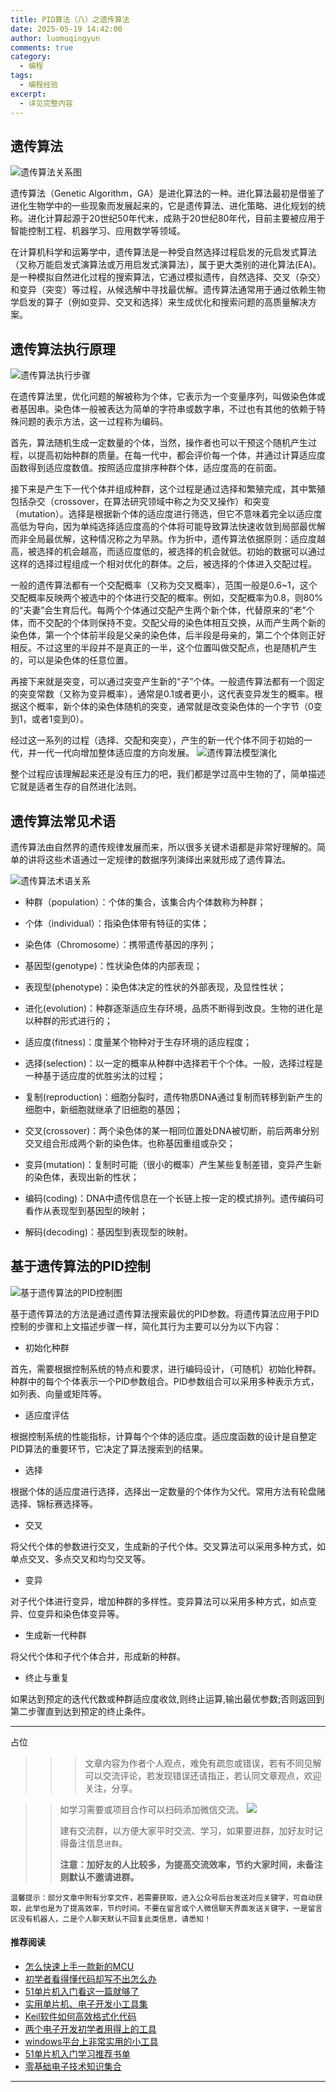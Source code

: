 ```yaml
---
title: PID算法（八）之遗传算法
date: 2025-05-19 14:42:00
author: luomuqingyun
comments: true
category:
  - 编程
tags:
  - 编程经验
excerpt:
  - 详见完整内容
---
```

## 遗传算法

![遗传算法关系图](https://files.mdnice.com/user/38598/2fb4337b-7a92-4639-8e5c-697fd96bb87f.png)

遗传算法（Genetic Algorithm，GA）是进化算法的一种。进化算法最初是借鉴了进化生物学中的一些现象而发展起来的，它是遗传算法、进化策略、进化规划的统称。进化计算起源于20世纪50年代末，成熟于20世纪80年代，目前主要被应用于智能控制工程、机器学习、应用数学等领域。

在计算机科学和运筹学中，遗传算法是一种受自然选择过程启发的元启发式算法（又称万能启发式演算法或万用启发式演算法），属于更大类别的进化算法(EA)。是一种模拟自然进化过程的搜索算法，它通过模拟遗传，自然选择、交叉（杂交）和变异（突变）等过程，从候选解中寻找最优解。遗传算法通常用于通过依赖生物学启发的算子（例如变异、交叉和选择）来生成优化和搜索问题的高质量解决方案。

## 遗传算法执行原理

![遗传算法执行步骤](https://files.mdnice.com/user/38598/032623eb-66d7-48c4-acb8-915b3a0b9c96.png)

在遗传算法里，优化问题的解被称为个体，它表示为一个变量序列，叫做染色体或者基因串。染色体一般被表达为简单的字符串或数字串，不过也有其他的依赖于特殊问题的表示方法，这一过程称为编码。

首先，算法随机生成一定数量的个体，当然，操作者也可以干预这个随机产生过程，以提高初始种群的质量。在每一代中，都会评价每一个体，并通过计算适应度函数得到适应度数值。按照适应度排序种群个体，适应度高的在前面。

接下来是产生下一代个体并组成种群，这个过程是通过选择和繁殖完成，其中繁殖包括杂交（crossover，在算法研究领域中称之为交叉操作）和突变（mutation）。选择是根据新个体的适应度进行筛选，但它不意味着完全以适应度高低为导向，因为单纯选择适应度高的个体将可能导致算法快速收敛到局部最优解而非全局最优解，这种情况称之为早熟。作为折中，遗传算法依据原则：适应度越高，被选择的机会越高，而适应度低的，被选择的机会就低。初始的数据可以通过这样的选择过程组成一个相对优化的群体。之后，被选择的个体进入交配过程。

一般的遗传算法都有一个交配概率（又称为交叉概率），范围一般是0.6~1，这个交配概率反映两个被选中的个体进行交配的概率。例如，交配概率为0.8，则80%的“夫妻”会生育后代。每两个个体通过交配产生两个新个体，代替原来的“老”个体，而不交配的个体则保持不变。交配父母的染色体相互交换，从而产生两个新的染色体，第一个个体前半段是父亲的染色体，后半段是母亲的，第二个个体则正好相反。不过这里的半段并不是真正的一半，这个位置叫做交配点，也是随机产生的，可以是染色体的任意位置。

再接下来就是突变，可以通过突变产生新的“子”个体。一般遗传算法都有一个固定的突变常数（又称为变异概率），通常是0.1或者更小，这代表变异发生的概率。根据这个概率，新个体的染色体随机的突变，通常就是改变染色体的一个字节（0变到1，或者1变到0）。

经过这一系列的过程（选择、交配和突变），产生的新一代个体不同于初始的一代，并一代一代向增加整体适应度的方向发展。
![遗传算法模型演化](https://files.mdnice.com/user/38598/48f5f9c4-905b-4616-a937-2057d65e3e3b.png)

整个过程应该理解起来还是没有压力的吧，我们都是学过高中生物的了，简单描述它就是适者生存的自然进化法则。

## 遗传算法常见术语
遗传算法由自然界的遗传规律发展而来，所以很多关键术语都是非常好理解的。简单的讲将这些术语通过一定规律的数据序列演绎出来就形成了遗传算法。

![遗传算法术语关系](https://files.mdnice.com/user/38598/4422ed04-6f5c-4716-9b8a-40aed8419e69.png)

- 种群（population）：个体的集合，该集合内个体数称为种群；

- 个体（individual）：指染色体带有特征的实体；

- 染色体（Chromosome）：携带遗传基因的序列；

- 基因型(genotype)：性状染色体的内部表现；

- 表现型(phenotype)：染色体决定的性状的外部表现，及显性性状；

- 进化(evolution)：种群逐渐适应生存环境，品质不断得到改良。生物的进化是以种群的形式进行的；

- 适应度(fitness)：度量某个物种对于生存环境的适应程度；

- 选择(selection)：以一定的概率从种群中选择若干个个体。一般，选择过程是一种基于适应度的优胜劣汰的过程；

- 复制(reproduction)：细胞分裂时，遗传物质DNA通过复制而转移到新产生的细胞中，新细胞就继承了旧细胞的基因；

- 交叉(crossover)：两个染色体的某一相同位置处DNA被切断，前后两串分别交叉组合形成两个新的染色体。也称基因重组或杂交；

- 变异(mutation)：复制时可能（很小的概率）产生某些复制差错，变异产生新的染色体，表现出新的性状；

- 编码(coding)：DNA中遗传信息在一个长链上按一定的模式排列。遗传编码可看作从表现型到基因型的映射；

- 解码(decoding)：基因型到表现型的映射。


## 基于遗传算法的PID控制

![基于遗传算法的PID控制图](https://files.mdnice.com/user/38598/2518cd4d-702d-479e-a3cc-77d4073026e7.png)

基于遗传算法的方法是通过遗传算法搜索最优的PID参数。将遗传算法应用于PID控制的步骤和上文描述步骤一样，简化其行为主要可以分为以下内容：
- 初始化种群

首先，需要根据控制系统的特点和要求，进行编码设计，（可随机）初始化种群。种群中的每个个体表示一个PID参数组合。PID参数组合可以采用多种表示方式，如列表、向量或矩阵等。

- 适应度评估

根据控制系统的性能指标，计算每个个体的适应度。适应度函数的设计是自整定PID算法的重要环节，它决定了算法搜索到的结果。

- 选择

根据个体的适应度进行选择，选择出一定数量的个体作为父代。常用方法有轮盘赌选择、锦标赛选择等。

- 交叉

将父代个体的参数进行交叉，生成新的子代个体。交叉算法可以采用多种方式，如单点交叉、多点交叉和均匀交叉等。

- 变异

对子代个体进行变异，增加种群的多样性。变异算法可以采用多种方式，如点变异、位变异和染色体变异等。

- 生成新一代种群

将父代个体和子代个体合并，形成新的种群。

- 终止与重复

如果达到预定的迭代代数或种群适应度收敛,则终止运算,输出最优参数;否则返回到第二步骤直到达到预定的终止条件。

----

占位

>>>文章内容为作者个人观点，难免有疏忽或错误，若有不同见解可以交流评论，若发现错误还请指正，若认同文章观点，欢迎关注，分享。

>>如学习需要或项目合作可以扫码添加微信交流。
>>![](https://files.mdnice.com/user/38598/6fbcd253-edc6-4175-ba0c-44e24ad33b21.jpg)
>>
>>建有交流群，以方便大家平时交流、学习，如果要进群，加好友时记得备注信息`进群`。
>>
>>**注意：加好友的人比较多，为提高交流效率，节约大家时间，未备注则默认不邀请进群。**

`温馨提示：部分文章中附有分享文件，若需要获取，进入公众号后台发送对应关键字，可自动获取，此举也是为了提高效率，节约时间。不要在留言或个人微信聊天界面发送关键字，一是留言区没有机器人，二是个人聊天默认不回复此类信息，请悉知！`

#### 推荐阅读
- [怎么快速上手一款新的MCU](https://mp.weixin.qq.com/s?__biz=MzI1OTQ4MTg4Ng==&mid=2247485581&idx=1&sn=b36e6536717774f7931c7aa93d5b237a&chksm=ea7900fcdd0e89ea0db13737720edc996fcb3fdbab3e43b4a92316240ac66d4b5a8bf9a07e78&token=466212876&lang=zh_CN#rd)
- [初学者看得懂代码却写不出怎么办](https://mp.weixin.qq.com/s?__biz=MzI1OTQ4MTg4Ng==&mid=2247485862&idx=1&sn=830ede5ac467c8d396adfbea141f0526&chksm=ea7901d7dd0e88c1e8e5396305ab83c6fbd884cf356ad64c54463230364e865a1659f193dd1f&token=63320980&lang=zh_CN#rd)
- [51单片机入门看这一篇就够了](https://mp.weixin.qq.com/s?__biz=MzI1OTQ4MTg4Ng==&mid=2247485523&idx=1&sn=b7fcd1b86e2467d6f03b1a520c39bb06&chksm=ea790022dd0e893452c4994fa16d63111b16d9878c303712f695b58b7af360b7b18c1ed4b201&token=1711068967&lang=zh_CN#rd)
- [实用单片机、电子开发小工具集](https://mp.weixin.qq.com/s?__biz=MzI1OTQ4MTg4Ng==&mid=2247485606&idx=1&sn=2b433faa2e436fc762dc538c9cf3fe14&chksm=ea7900d7dd0e89c169f8948ff3d423016c8f51f1c914eb7b0d20cba8145b9ffa54815915d67b&token=1580674001&lang=zh_CN#rd)
- [Keil软件如何高效格式化代码](https://mp.weixin.qq.com/s?__biz=MzI1OTQ4MTg4Ng==&mid=2247485572&idx=1&sn=17cefa35d9d660083d419a7e9b6db6f7&chksm=ea7900f5dd0e89e35b65ba26354cc69ad24f686d8e18abd34e0932567a9345e8c9ed653eee6b&token=1711068967&lang=zh_CN#rd)
- [两个电子开发初学者用得上的工具](https://mp.weixin.qq.com/s?__biz=MzI1OTQ4MTg4Ng==&mid=2247485987&idx=1&sn=106e52add61999ae4bddd8b28c7ed2b1&chksm=ea790252dd0e8b44e36e26f20153b1bd73a0fff98ef3c50330358435a9dfac2d97e04a30d59e&token=63320980&lang=zh_CN#rd)
- [windows平台上非常实用的小工具](https://mp.weixin.qq.com/s?__biz=MzI1OTQ4MTg4Ng==&mid=2247485420&idx=2&sn=728ca4abbadf7caf51c392e7d7045cbe&chksm=ea790f9ddd0e868b9fa162c80db1876199845f387bbe851c8d38a4e8412329ae635916c13cfb&token=1711068967&lang=zh_CN#rd)
- [51单片机入门学习推荐书单](https://mp.weixin.qq.com/s?__biz=MzI1OTQ4MTg4Ng==&mid=2247485689&idx=3&sn=d4c0d26781f307ffd26defdc4022c928&chksm=ea790088dd0e899e2872692b9568309e779acfc515e82c28a853d4228de2e2b8f7ee7149913f&token=63320980&lang=zh_CN#rd)
- [零基础电子技术知识集合](https://mp.weixin.qq.com/s?__biz=MzI1OTQ4MTg4Ng==&mid=2247485689&idx=4&sn=211c2d0871a19c5e92cdf0c34f01d96b&chksm=ea790088dd0e899e3042a649a346bc98e94189d1fd18da2b954a7ddb781582dc2d0a82e07f4d&token=970763775&lang=zh_CN#rd)
----

